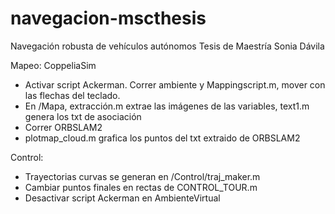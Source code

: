 # navegacion-mscthesis
Navegación robusta de vehículos autónomos
Tesis de Maestría
Sonia Dávila

Mapeo:
CoppeliaSim 
- Activar script Ackerman. Correr ambiente y Mappingscript.m, mover con las flechas del teclado. 
- En /Mapa, extracción.m extrae las imágenes de las variables, text1.m genera los txt de asociación
- Correr ORBSLAM2
- plotmap_cloud.m grafica los puntos del txt extraido de ORBSLAM2

Control:
- Trayectorias curvas se generan en /Control/traj_maker.m
- Cambiar puntos finales en rectas de CONTROL_TOUR.m
- Desactivar script Ackerman en AmbienteVirtual
